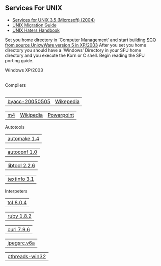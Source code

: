 <link rel="stylesheet" type="text/css" href="style.css">
<h2>Services For UNIX</h2>
<ul>
<li><a target="_self" href="https://archive.org/details/cdrom-services-unix-3.5-microsoft-2004">Services for UNIX 3.5 (Microsoft) (2004)</a></li>
<li><a target="_self" href="https://archive.org/details/microsoftunixapp0000unse">UNIX Migration Guide</a></li>
<li><a target="_self" href="ugh.pdf">UNIX Haters Handbook</a></li>
</ul>

<p>Set you home directory in 'Computer Management' and start building <a target="_self" href="https://www.sco.com/skunkware/">SCO from source UnixwWare version 5 in XP/2003</a>
After you set you home directory you should have a 'Windows' Directory in your SFU home directory and you execute the Korn or C shell. Begin reading the SFU porting guide.</p>
<table> 
<tr>
<thead>Windows XP/2003</thead>
<table>  
  <tr>
    <thead>Compilers</thead>
    &nbsp	
    <table>
	<tr>
	    <td><a target="_self" href="https://invisible-island.net/byacc/">byacc-20050505</a></td>
	    <td><a target="_self" href="https://en.wikipedia.org/wiki/Berkeley_Yacc">Wikepedia</a></td>
	</tr>
    </table>    
    <table>
	<tr>
	    <td><a target="_self" href="https://www.gnu.org/software/m4/">m4</a></td>
	    <td><a target="_self" href="https://en.wikipedia.org/wiki/M4_(computer_language)">Wikipedia</a></td>
	    <td><a target="_self" href="Powerpoints/m4.ppt">Powerpoint</a></td>	
	</tr>
    </table>
  </tr>
  <tr>
    <thead>Autotools</thead>
    &nbsp
    <table>
	<tr>
	    <td><a target="_self" href="https://www.gnu.org/software/automake/">automake 1.4</a></td>
    	</tr>
    </table>
    <table>
	<tr>
	    <td><a target="_self" href="https://www.gnu.org/software/autoconf/">autoconf 1.0</a></td>
        </tr>
    </table>
     <table>
	<tr>
	    <td><a target="_self" href="https://www.gnu.org/software/libtool/">libtool 2.2.6</a></td>
	</tr>
    </table>
     <table>
	<tr>
	    <td><a target="_self" href="https://www.gnu.org/software/texinfo/">textinfo 3.1</a></td>
       </tr>
     </table>
</tr>
     <tr>
	<thead>Interpeters</thead>
	&nbsp
        <table>
	        <tr>
                <td><a target="_self" href="https://www.tcl.tk/">tcl 8.0.4</a></td>    
  	        </tr>
        </table> 
 	<table>
		<tr><td><a target="_self" href="https://www.ruby-lang.org/en/">ruby 1.8.2</a></td>
		</tr>
 	<table>
		<tr><td><a target="_self" href="https://curl.se/">curl 7.9.6</a></td>
		</tr>
 	<table>
		<tr><td><a target="_self" href="https://jpeg.org/jpeg2000/">jpegsrc.v6a</a></td>
        	</tr>
 	<table>
		<tr><td><a target="_self" href="https://sourceware.org/pthreads-win32/">pthreads-win32</a></td>
		</tr> 
       </tr>

</table> 
</tr>
</table>

